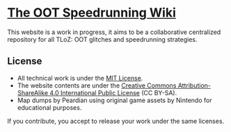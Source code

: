 # [The OOT Speedrunning Wiki](https://oot.wiki)

This website is a work in progress, it aims to be a collaborative centralized
repository for all TLoZ: OOT glitches and speedrunning strategies.

## License
- All technical work is under the [MIT License](LICENSE).
- The website contents are under the [Creative Commons Attribution-ShareAlike 4.0 International Public License](content/LICENSE) (CC BY-SA).
- Map dumps by Peardian using original game assets by Nintendo for educational purposes.

If you contribute, you accept to release your work under the same licenses.
